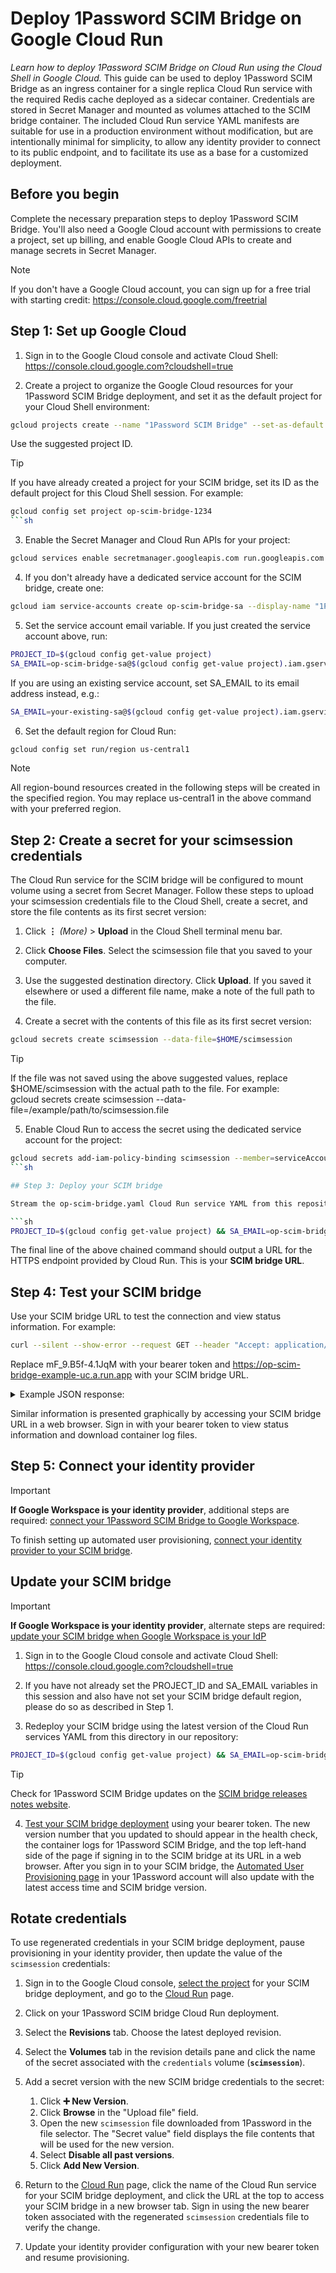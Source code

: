 # Deploy 1Password SCIM Bridge on Google Cloud Run

*Learn how to deploy 1Password SCIM Bridge on Cloud Run using the Cloud Shell in Google Cloud.* This guide can be used to deploy 1Password SCIM Bridge as an ingress container for a single replica Cloud Run service with the required Redis cache deployed as a sidecar container. Credentials are stored in Secret Manager and mounted as volumes attached to the SCIM bridge container. The included Cloud Run service YAML manifests are suitable for use in a production environment without modification, but are intentionally minimal for simplicity, to allow any identity provider to connect to its public endpoint, and to facilitate its use as a base for a customized deployment.

## Before you begin

Complete the necessary preparation steps to deploy 1Password SCIM Bridge. You'll also need a Google Cloud account with permissions to create a project, set up billing, and enable Google Cloud APIs to create and manage secrets in Secret Manager.

> [!NOTE]  
> If you don't have a Google Cloud account, you can sign up for a free trial with starting credit: <https://console.cloud.google.com/freetrial>

## Step 1: Set up Google Cloud

1. Sign in to the Google Cloud console and activate Cloud Shell: <https://console.cloud.google.com?cloudshell=true>

2. Create a project to organize the Google Cloud resources for your 1Password SCIM Bridge deployment, and set it as the default project for your Cloud Shell environment:  

  ```sh
  gcloud projects create --name "1Password SCIM Bridge" --set-as-default  
  ```

  Use the suggested project ID.

> [!TIP]  
> If you have already created a project for your SCIM bridge, set its ID as the default project for this Cloud Shell session. For example:  
> 
> ```sh
> gcloud config set project op-scim-bridge-1234
> ```sh

3. Enable the Secret Manager and Cloud Run APIs for your project:  

```sh
gcloud services enable secretmanager.googleapis.com run.googleapis.com
```

4. If you don't already have a dedicated service account for the SCIM bridge, create one:  

```sh
gcloud iam service-accounts create op-scim-bridge-sa --display-name "1Password SCIM Bridge Service Account"
```

5. Set the service account email variable. If you just created the service account above, run:  

```sh
PROJECT_ID=$(gcloud config get-value project)  
SA_EMAIL=op-scim-bridge-sa@$(gcloud config get-value project).iam.gserviceaccount.com
```

If you are using an existing service account, set SA_EMAIL to its email address instead, e.g.:  

```sh
SA_EMAIL=your-existing-sa@$(gcloud config get-value project).iam.gserviceaccount.com
```

6. Set the default region for Cloud Run:  

```sh
gcloud config set run/region us-central1
```

> [!NOTE]  
> All region-bound resources created in the following steps will be created in the specified region. You may replace us-central1 in the above command with your preferred region.

## Step 2: Create a secret for your scimsession credentials

The Cloud Run service for the SCIM bridge will be configured to mount volume using a secret from Secret Manager. Follow these steps to upload your scimsession credentials file to the Cloud Shell, create a secret, and store the file contents as its first secret version:

1. Click **⋮** *(More)* > **Upload** in the Cloud Shell terminal menu bar.

2. Click **Choose Files**. Select the scimsession file that you saved to your computer.

3. Use the suggested destination directory. Click **Upload**. If you saved it elsewhere or used a different file name, make a note of the full path to the file.

4. Create a secret with the contents of this file as its first secret version:  

```sh
gcloud secrets create scimsession --data-file=$HOME/scimsession
```

> [!TIP]  
> If the file was not saved using the above suggested values, replace $HOME/scimsession with the actual path to the file. For example:  
> gcloud secrets create scimsession --data-file=/example/path/to/scimsession.file

5. Enable Cloud Run to access the secret using the dedicated service account for the project:  

```sh
gcloud secrets add-iam-policy-binding scimsession --member=serviceAccount:${SA_EMAIL} --role=roles/secretmanager.secretAccessor
```sh

## Step 3: Deploy your SCIM bridge

Stream the op-scim-bridge.yaml Cloud Run service YAML from this repository, modify it to use the dedicated service account, deploy 1Password SCIM Bridge inline, and enable public ingress for your SCIM bridge so that you and your identity provider can connect to its public endpoint:  

```sh
PROJECT_ID=$(gcloud config get-value project) && SA_EMAIL=op-scim-bridge-sa@${PROJECT_ID}.iam.gserviceaccount.com && curl --silent --show-error https://raw.githubusercontent.com/1Password/scim-examples/main/google-cloud-run/op-scim-bridge.yaml | env SA_EMAIL="$SA_EMAIL" envsubst | gcloud run services replace - && gcloud run services add-iam-policy-binding op-scim-bridge --member=allUsers --role=roles/run.invoker && gcloud run services describe op-scim-bridge --format="value(status.url)"
```

The final line of the above chained command should output a URL for the HTTPS endpoint provided by Cloud Run. This is your **SCIM bridge URL**.

## Step 4: Test your SCIM bridge

Use your SCIM bridge URL to test the connection and view status information. For example:  

```sh
curl --silent --show-error --request GET --header "Accept: application/json" --header "Authorization: Bearer mF_9.B5f-4.1JqM" https://op-scim-bridge-example-uc.a.run.app/health
```

Replace mF_9.B5f-4.1JqM with your bearer token and https://op-scim-bridge-example-uc.a.run.app with your SCIM bridge URL.

<details>
<summary>Example JSON response:</summary>

```json
{
  "build": "209131",
  "version": "2.9.13",
  "reports": [
    {
      "source": "ConfirmationWatcher",
      "time": "2025-05-09T14:06:09Z",
      "expires": "2025-05-09T14:16:09Z",
      "state": "healthy"
    },
    {
      "source": "RedisCache",
      "time": "2025-05-09T14:06:09Z",
      "expires": "2025-05-09T14:16:09Z",
      "state": "healthy"
    },
    {
      "source": "SCIMServer",
      "time": "2025-05-09T14:06:56Z",
      "expires": "2025-05-09T14:16:56Z",
      "state": "healthy"
    },
    {
      "source": "StartProvisionWatcher",
      "time": "2025-05-09T14:06:09Z",
      "expires": "2025-05-09T14:16:09Z",
      "state": "healthy"
    }
  ],
  "retrievedAt": "2025-05-09T14:06:56Z"
}
```

</details>

Similar information is presented graphically by accessing your SCIM bridge URL in a web browser. Sign in with your bearer token to view status information and download container log files.

## Step 5: Connect your identity provider

> [!IMPORTANT]  
> **If Google Workspace is your identity provider**, additional steps are required: [connect your 1Password SCIM Bridge to Google Workspace](./google-workspace/README.md).

To finish setting up automated user provisioning, [connect your identity provider to your SCIM bridge](https://support.1password.com/scim/#step-3-connect-your-identity-provider).

## Update your SCIM bridge

> [!IMPORTANT]  
> **If Google Workspace is your identity provider**, alternate steps are required: [update your SCIM bridge when Google Workspace is your IdP](./google-workspace/README.md#update-your-scim-bridge-when-google-workspace-is-your-idp)

1. Sign in to the Google Cloud console and activate Cloud Shell: <https://console.cloud.google.com?cloudshell=true>

2. If you have not already set the PROJECT_ID and SA_EMAIL variables in this session and also have not set your SCIM bridge default region, please do so as described in Step 1.

4. Redeploy your SCIM bridge using the latest version of the Cloud Run services YAML from this directory in our repository:  

```sh
PROJECT_ID=$(gcloud config get-value project) && SA_EMAIL=op-scim-bridge-sa@${PROJECT_ID}.iam.gserviceaccount.com && curl --silent --show-error https://raw.githubusercontent.com/1Password/scim-examples/main/google-cloud-run/op-scim-bridge.yaml | env SA_EMAIL="$SA_EMAIL" envsubst | gcloud run services replace -
```

> [!TIP]  
> Check for 1Password SCIM Bridge updates on the [SCIM bridge releases notes website](https://releases.1password.com/provisioning/scim-bridge/).

4. [Test your SCIM bridge deployment](#step-4-test-your-scim-bridge) using your bearer token. The new version number that you updated to should appear in the health check, the container logs for 1Password SCIM Bridge, and the top left-hand side of the page if signing in to the SCIM bridge at its URL in a web browser. After you sign in to your SCIM bridge, the [Automated User Provisioning page](https://start.1password.com/integrations/provisioning/) in your 1Password account will also update with the latest access time and SCIM bridge version.

## Rotate credentials

To use regenerated credentials in your SCIM bridge deployment, pause provisioning in your identity provider, then update the value of the `scimsession` credentials:

1. Sign in to the Google Cloud console, [select the project](https://console.cloud.google.com/projectselector2/home/dashboard) for your SCIM bridge deployment, and go to the [Cloud Run](https://console.cloud.google.com/run) page.

2. Click on your 1Password SCIM bridge Cloud Run deployment.

3. Select the **Revisions** tab. Choose the latest deployed revision.

4. Select the **Volumes** tab in the revision details pane and click the name of the secret associated with the `credentials` volume (**`scimsession`**).

5. Add a secret version with the new SCIM bridge credentials to the secret:  
   1. Click **➕ New Version**.  
   2. Click **Browse** in the "Upload file" field.  
   3. Open the new `scimsession` file downloaded from 1Password in the file selector. The "Secret value" field displays the file contents that will be used for the new version.  
   4. Select **Disable all past versions**.  
   5. Click **Add New Version**.

6. Return to the [Cloud Run](https://console.cloud.google.com/run) page, click the name of the Cloud Run service for your SCIM bridge deployment, and click the URL at the top to access your SCIM bridge in a new browser tab. Sign in using the new bearer token associated with the regenerated `scimsession` credentials file to verify the change.

7. Update your identity provider configuration with your new bearer token and resume provisioning.